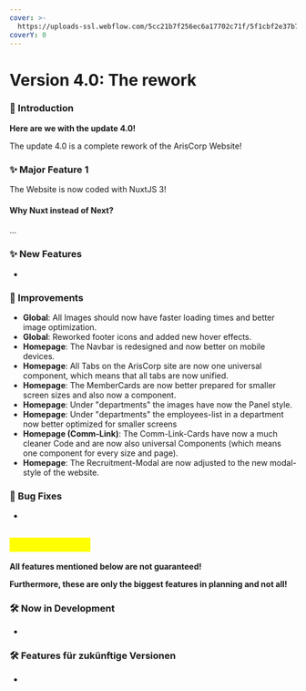 ```yaml
---
cover: >-
  https://uploads-ssl.webflow.com/5cc21b7f256ec6a17702c71f/5f1cbf2e37b7abca6ff64785_Sales_Banner.jpg
coverY: 0
---
```


# Version 4.0: The rework

### **📢 Introduction**

**Here are we with the update 4.0!**

The update 4.0 is a complete rework of the ArisCorp Website!

### **✨ Major Feature 1**

The Website is now coded with NuxtJS 3!

#### Why Nuxt instead of Next?

...

### **✨ New Features**

-

### **🚀 Improvements**

- **Global**: All Images should now have faster loading times and better image optimization.
- **Global**: Reworked footer icons and added new hover effects.
- **Homepage**: The Navbar is redesigned and now better on mobile devices.
- **Homepage**: All Tabs on the ArisCorp site are now one universal component, which means that all tabs are now unified.
- **Homepage**: The MemberCards are now better prepared for smaller screen sizes and also now a component.
- **Homepage**: Under "departments" the images have now the Panel style.
- **Homepage**: Under "departments" the employees-list in a department now better optimized for smaller screens
- **Homepage (Comm-Link)**: The Comm-Link-Cards have now a much cleaner Code and are now also universal Components (which means one component for every size and page).
- **Homepage**: The Recruitment-Modal are now adjusted to the new modal-style of the website.

### **🐛 Bug Fixes**

-

## <mark style="color:yellow;">⚠️ Disclaimer:</mark>

**All features mentioned below are not guaranteed!**

**Furthermore, these are only the biggest features in planning and not all!**

### **🛠 Now in Development**

-

### **🛠 Features für zukünftige Versionen**

-
